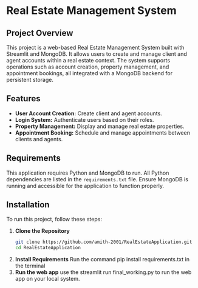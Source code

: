 # Real Estate Management System

## Project Overview
This project is a web-based Real Estate Management System built with Streamlit and MongoDB. It allows users to create and manage client and agent accounts within a real estate context. The system supports operations such as account creation, property management, and appointment bookings, all integrated with a MongoDB backend for persistent storage.

## Features
- **User Account Creation:** Create client and agent accounts.
- **Login System:** Authenticate users based on their roles.
- **Property Management:** Display and manage real estate properties.
- **Appointment Booking:** Schedule and manage appointments between clients and agents.

## Requirements
This application requires Python and MongoDB to run. All Python dependencies are listed in the `requirements.txt` file. Ensure MongoDB is running and accessible for the application to function properly.

## Installation
To run this project, follow these steps:
1. **Clone the Repository**
   ```bash
   git clone https://github.com/amith-2001/RealEstateApplication.git
   cd RealEstateApplication
   ```
2. **Install Requirements**
   Run the command pip install requirements.txt in the terminal
2. **Run the web app**
    use the streamlit run final_working.py to run the web app on your local system.
